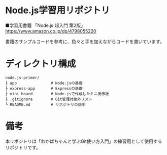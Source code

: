 # Node.js学習用リポジトリ
■学習用書籍
「Node.js 超入門 第2版」
https://www.amazon.co.jp/dp/4798055220

書籍のサンプルコードを参考に、色々と手を加えながらコードを書いています。

# ディレクトリ構成
```
node.js-primer/
├ app               # Node.jsの基礎
├ express-app       # Expressの基礎
├ mini_board        # Node.jsで作成したミニ掲示板
├ .gitignore        # Git管理対象外リスト
└ README.md         # リポジトリの説明
```

# 備考
本リポジトリは「わかばちゃんと学ぶGit使い方入門」の練習用として使用するリポジトリです。
